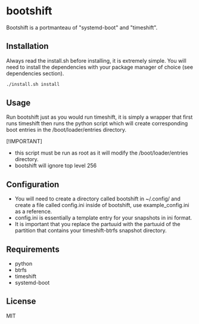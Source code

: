 # bootshift

Bootshift is a portmanteau of "systemd-boot" and "timeshift".

## Installation

Always read the install.sh before installing, it is extremely simple. You will need to install the dependencies with your package manager of choice (see dependencies section).

```sh
./install.sh install
```

## Usage

Run bootshift just as you would run timeshift, it is simply a wrapper that first runs timeshift then runs the python script which will create corresponding boot entries in the /boot/loader/entries directory.


[!IMPORTANT]

- this script must be run as root as it will modify the /boot/loader/entries directory.
- bootshift will ignore top level 256


## Configuration

- You will need to create a directory called bootshift in ~/.config/ and create a file called config.ini inside of bootshift, use example_config.ini as a reference.
- config.ini is essentially a template entry for your snapshots in ini format.
- It is important that you replace the partuuid with the partuuid of the partition that contains your timeshift-btrfs snapshot directory.


## Requirements

- python
- btrfs
- timeshift
- systemd-boot

## License

MIT
